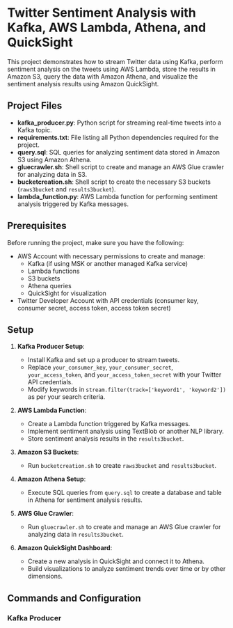 # Twitter Sentiment Analysis with Kafka, AWS Lambda, Athena, and QuickSight

This project demonstrates how to stream Twitter data using Kafka, perform sentiment analysis on the tweets using AWS Lambda, store the results in Amazon S3, query the data with Amazon Athena, and visualize the sentiment analysis results using Amazon QuickSight.

## Project Files

- **kafka_producer.py**: Python script for streaming real-time tweets into a Kafka topic.
- **requirements.txt**: File listing all Python dependencies required for the project.
- **query.sql**: SQL queries for analyzing sentiment data stored in Amazon S3 using Amazon Athena.
- **gluecrawler.sh**: Shell script to create and manage an AWS Glue crawler for analyzing data in S3.
- **bucketcreation.sh**: Shell script to create the necessary S3 buckets (`raws3bucket` and `results3bucket`).
- **lambda_function.py**: AWS Lambda function for performing sentiment analysis triggered by Kafka messages.

## Prerequisites

Before running the project, make sure you have the following:

- AWS Account with necessary permissions to create and manage:
  - Kafka (if using MSK or another managed Kafka service)
  - Lambda functions
  - S3 buckets
  - Athena queries
  - QuickSight for visualization
- Twitter Developer Account with API credentials (consumer key, consumer secret, access token, access token secret)

## Setup

1. **Kafka Producer Setup**:
   - Install Kafka and set up a producer to stream tweets.
   - Replace `your_consumer_key`, `your_consumer_secret`, `your_access_token`, and `your_access_token_secret` with your Twitter API credentials.
   - Modify keywords in `stream.filter(track=['keyword1', 'keyword2'])` as per your search criteria.

2. **AWS Lambda Function**:
   - Create a Lambda function triggered by Kafka messages.
   - Implement sentiment analysis using TextBlob or another NLP library.
   - Store sentiment analysis results in the `results3bucket`.

3. **Amazon S3 Buckets**:
   - Run `bucketcreation.sh` to create `raws3bucket` and `results3bucket`.

4. **Amazon Athena Setup**:
   - Execute SQL queries from `query.sql` to create a database and table in Athena for sentiment analysis results.

5. **AWS Glue Crawler**:
   - Run `gluecrawler.sh` to create and manage an AWS Glue crawler for analyzing data in `results3bucket`.

6. **Amazon QuickSight Dashboard**:
   - Create a new analysis in QuickSight and connect it to Athena.
   - Build visualizations to analyze sentiment trends over time or by other dimensions.

## Commands and Configuration

### Kafka Producer

```bash

